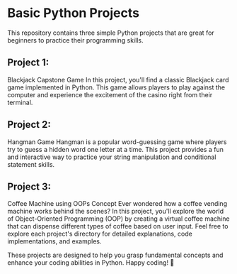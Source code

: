 # Basic Python Projects

This repository contains three simple Python projects that are great for beginners to practice their programming skills. 


## Project 1: 
Blackjack Capstone Game In this project, you'll find a classic Blackjack card game implemented in Python. This game allows players to play against the computer and experience the excitement of the casino right from their terminal. 

## Project 2: 
Hangman Game Hangman is a popular word-guessing game where players try to guess a hidden word one letter at a time. This project provides a fun and interactive way to practice your string manipulation and conditional statement skills. 

## Project 3: 
Coffee Machine using OOPs Concept Ever wondered how a coffee vending machine works behind the scenes? In this project, you'll explore the world of Object-Oriented Programming (OOP) by creating a virtual coffee machine that can dispense different types of coffee based on user input. Feel free to explore each project's directory for detailed explanations, code implementations, and examples. 


These projects are designed to help you grasp fundamental concepts and enhance your coding abilities in Python. Happy coding! 🚀
